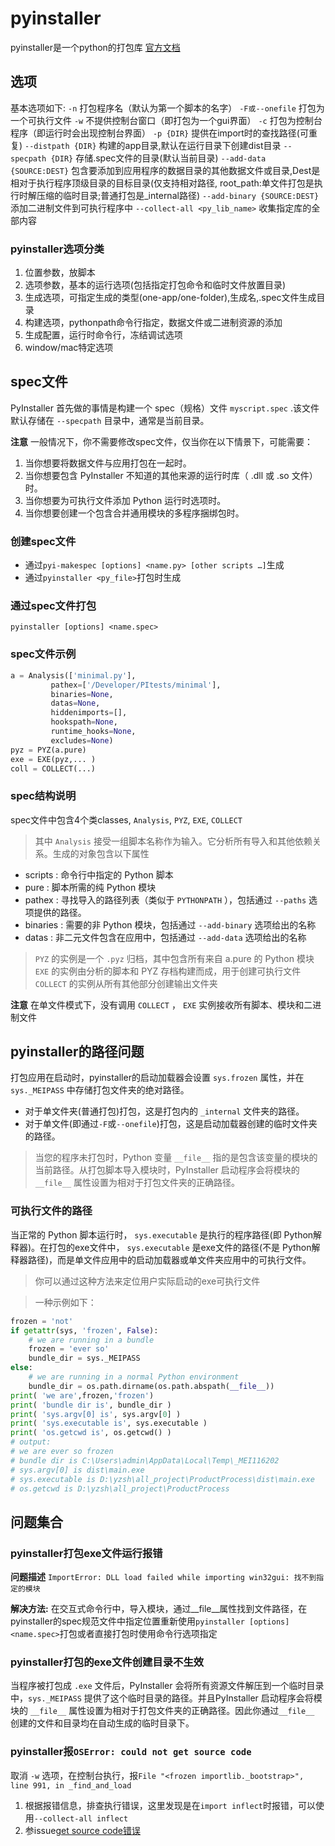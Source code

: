 # pyinstaller
pyinstaller是一个python的打包库
[官方文档](https://pyinstaller.org/en/stable/spec-files.html "spec规范文件说明")

## 选项

基本选项如下:
`-n` 打包程序名（默认为第一个脚本的名字）
`-F或--onefile` 打包为一个可执行文件
`-w` 不提供控制台窗口（即打包为一个gui界面）
`-c` 打包为控制台程序（即运行时会出现控制台界面）
`-p {DIR}` 提供在import时的查找路径(可重复)
`--distpath {DIR}` 构建的app目录,默认在运行目录下创建dist目录
`--specpath {DIR}` 存储.spec文件的目录(默认当前目录)
`--add-data {SOURCE:DEST}` 包含要添加到应用程序的数据目录的其他数据文件或目录,Dest是相对于执行程序顶级目录的目标目录(仅支持相对路径, root_path:单文件打包是执行时解压缩的临时目录;普通打包是_internal路径)
`--add-binary {SOURCE:DEST}` 添加二进制文件到可执行程序中
`--collect-all <py_lib_name>` 收集指定库的全部内容

### pyinstaller选项分类
1. 位置参数，放脚本
2. 选项参数，基本的运行选项(包括指定打包命令和临时文件放置目录)
3. 生成选项，可指定生成的类型(one-app/one-folder),生成名,.spec文件生成目录
4. 构建选项，pythonpath命令行指定，数据文件或二进制资源的添加
5. 生成配置，运行时命令行，冻结调试选项
6. window/mac特定选项

## spec文件

PyInstaller 首先做的事情是构建一个 spec（规格）文件 `myscript.spec` .该文件默认存储在 `--specpath` 目录中，通常是当前目录。

**注意** 一般情况下，你不需要修改spec文件，仅当你在以下情景下，可能需要：

1. 当你想要将数据文件与应用打包在一起时。
2. 当你想要包含 PyInstaller 不知道的其他来源的运行时库（ .dll 或 .so 文件）时。
3. 当你想要为可执行文件添加 Python 运行时选项时。
4. 当你想要创建一个包含合并通用模块的多程序捆绑包时。

### 创建spec文件

- 通过`pyi-makespec [options] <name.py> [other scripts …]`生成
- 通过`pyinstaller <py_file>`打包时生成

### 通过spec文件打包
`pyinstaller [options] <name.spec>`

### spec文件示例
```python
a = Analysis(['minimal.py'],
         pathex=['/Developer/PItests/minimal'],
         binaries=None,
         datas=None,
         hiddenimports=[],
         hookspath=None,
         runtime_hooks=None,
         excludes=None)
pyz = PYZ(a.pure)
exe = EXE(pyz,... )
coll = COLLECT(...)
```

### spec结构说明

spec文件中包含4个类classes, `Analysis`, `PYZ`, `EXE`, `COLLECT`

> 其中 `Analysis` 接受一组脚本名称作为输入。它分析所有导入和其他依赖关系。生成的对象包含以下属性
- scripts : 命令行中指定的 Python 脚本
- pure : 脚本所需的纯 Python 模块
- pathex : 寻找导入的路径列表（类似于 `PYTHONPATH` ），包括通过 `--paths` 选项提供的路径。
- binaries : 需要的非 Python 模块，包括通过 `--add-binary` 选项给出的名称
- datas : 非二元文件包含在应用中，包括通过 `--add-data` 选项给出的名称
> `PYZ` 的实例是一个 `.pyz` 归档，其中包含所有来自 a.pure 的 Python 模块
> `EXE` 的实例由分析的脚本和 PYZ 存档构建而成，用于创建可执行文件
> `COLLECT` 的实例从所有其他部分创建输出文件夹

**注意** 在单文件模式下，没有调用 `COLLECT` ， `EXE` 实例接收所有脚本、模块和二进制文件

## pyinstaller的路径问题

打包应用在启动时，pyinstaller的启动加载器会设置 `sys.frozen` 属性，并在 `sys._MEIPASS` 中存储打包文件夹的绝对路径。
- 对于单文件夹(普通打包)打包，这是打包内的 `_internal` 文件夹的路径。
- 对于单文件(即通过`-F`或`--onefile`)打包，这是启动加载器创建的临时文件夹的路径。

> 当您的程序未打包时，Python 变量 `__file__` 指的是包含该变量的模块的当前路径。从打包脚本导入模块时，PyInstaller 启动程序会将模块的 `__file__` 属性设置为相对于打包文件夹的正确路径。

### 可执行文件的路径

当正常的 Python 脚本运行时， `sys.executable` 是执行的程序路径(即 Python解释器)。在打包的exe文件中， `sys.executable` 是exe文件的路径(不是 Python解释器路径)，而是单文件应用中的启动加载器或单文件夹应用中的可执行文件。

> 你可以通过这种方法来定位用户实际启动的exe可执行文件

> 一种示例如下：
```python
frozen = 'not'
if getattr(sys, 'frozen', False):
    # we are running in a bundle
    frozen = 'ever so'
    bundle_dir = sys._MEIPASS
else:
    # we are running in a normal Python environment
    bundle_dir = os.path.dirname(os.path.abspath(__file__))
print( 'we are',frozen,'frozen')
print( 'bundle dir is', bundle_dir )
print( 'sys.argv[0] is', sys.argv[0] )
print( 'sys.executable is', sys.executable )
print( 'os.getcwd is', os.getcwd() )
# output:
# we are ever so frozen
# bundle dir is C:\Users\admin\AppData\Local\Temp\_MEI116202
# sys.argv[0] is dist\main.exe
# sys.executable is D:\yzsh\all_project\ProductProcess\dist\main.exe
# os.getcwd is D:\yzsh\all_project\ProductProcess
```
## 问题集合

### pyinstaller打包exe文件运行报错

**问题描述** `ImportError: DLL load failed while importing win32gui: 找不到指定的模块`

**解决方法:**
在交互式命令行中，导入模块，通过__file__属性找到文件路径，在pyinstaller的spec规范文件中指定位置重新使用`pyinstaller [options] <name.spec>`打包或者直接打包时使用命令行选项指定

### pyinstaller打包的exe文件创建目录不生效

当程序被打包成 `.exe` 文件后，PyInstaller 会将所有资源文件解压到一个临时目录中，`sys._MEIPASS` 提供了这个临时目录的路径。并且PyInstaller 启动程序会将模块的 `__file__` 属性设置为相对于打包文件夹的正确路径。因此你通过`__file__` 创建的文件和目录均在自动生成的临时目录下。

### pyinstaller报`OSError: could not get source code`

取消 `-w` 选项，在控制台执行，报`File "<frozen importlib._bootstrap>", line 991, in _find_and_load`
1. 根据报错信息，排查执行错误，这里发现是在`import inflect`时报错，可以使用`--collect-all inflect`
2. 参issue[get source code错误](https://github.com/pyinstaller/pyinstaller/issues/4764)
